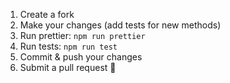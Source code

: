 1. Create a fork
2. Make your changes (add tests for new methods)
3. Run prettier: `npm run prettier`
4. Run tests: `npm run test`
5. Commit & push your changes
6. Submit a pull request 🚀
